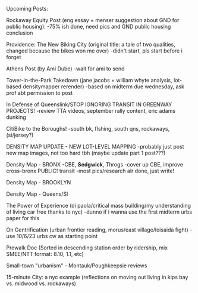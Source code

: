 Upcoming Posts: 

Rockaway Equity Post (eng essay + menser suggestion about GND for public housing): 
-75% ish done, need pics and GND public housing conclusion

Providence: The New Biking City (original title: a tale of two qualities, changed because the bikes won me over)
-didn't start, pls start before i forget 

Athens Post (by Ami Dube)
-wait for ami to send

Tower-in-the-Park Takedown (jane jacobs + william whyte analysis, lot-based densitymapper rerender)
-based on midterm due wednesday, ask prof abt permission to post

In Defense of Queenslink/STOP IGNORING TRANSIT IN GREENWAY PROJECTS! 
-review TTA videos, september rally content, eric adams dunking

CitiBike to the Boroughs!
-south bk, flshing, south qns, rockaways, (si/jersey?)

DENSITY MAP UPDATE - NEW LOT-LEVEL MAPPING
-probably just post new map images, not too hard tbh (maybe update part 1 post???)

Density Map - BRONX
	-CBE, **Sedgwick**, Throgs
		-cover up CBE, improve cross-bronx PUBLIC! transit
-most pics/research alr done, just write!

Density Map - BROOKLYN

Density Map - Queens/SI

The Power of Experience (di paola/critical mass building/my understanding of living car free thanks to nyc)
-dunno if i wanna use the first midterm urbs paper for this

On Gentrification (urban frontier reading, morus/east village/loisaida fight)
-use 10/6/23 urbs cw as starting point

Prewalk Doc (Sorted in descending station order by ridership, mix SMEE/NTT format: 8.10, 1.1, etc) 

Small-town "urbanism" - Montauk/Poughkeepsie reviews 

15-minute City: a nyc example (reflections on moving out living in kips bay vs. midwood vs. rockaways) 